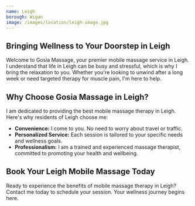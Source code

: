 ```yaml
---
name: Leigh
borough: Wigan
image: /images/location/leigh-image.jpg
---
```


## Bringing Wellness to Your Doorstep in Leigh

Welcome to Gosia Massage, your premier mobile massage service in Leigh. I understand that life in Leigh can be busy and stressful, which is why I bring the relaxation to you. Whether you're looking to unwind after a long week or need targeted therapy for muscle pain, I'm here to help.

## Why Choose Gosia Massage in Leigh?

I am dedicated to providing the best mobile massage therapy in Leigh. Here's why residents of Leigh choose me:

- **Convenience:** I come to you. No need to worry about travel or traffic.
- **Personalized Service:** Each session is tailored to your specific needs and wellness goals.
- **Professionalism:** I am a trained and experienced massage therapist, committed to promoting your health and wellbeing.

## Book Your Leigh Mobile Massage Today

Ready to experience the benefits of mobile massage therapy in Leigh? Contact me today to schedule your session. Your wellness journey begins here.
